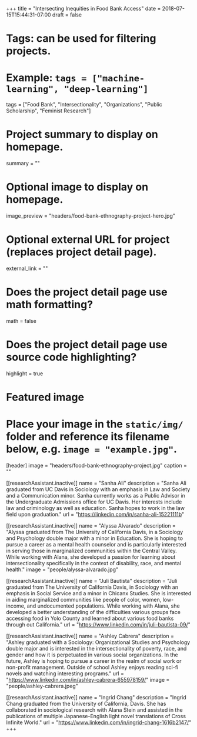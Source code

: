 +++
title = "Intersecting Inequities in Food Bank Access"
date = 2018-07-15T15:44:31-07:00
draft = false

# Tags: can be used for filtering projects.
# Example: `tags = ["machine-learning", "deep-learning"]`
tags = ["Food Bank", "Intersectionality", "Organizations", "Public Scholarship", "Feminist Research"]

# Project summary to display on homepage.
summary = ""

# Optional image to display on homepage.
image_preview = "headers/food-bank-ethnography-project-hero.jpg"

# Optional external URL for project (replaces project detail page).
external_link = ""

# Does the project detail page use math formatting?
math = false

# Does the project detail page use source code highlighting?
highlight = true

# Featured image
# Place your image in the `static/img/` folder and reference its filename below, e.g. `image = "example.jpg"`.
[header]
image = "headers/food-bank-ethnography-project.jpg"
caption = ""

[[researchAssistant.inactive]]
	name = "Sanha Ali"
	description = "Sanha Ali graduated from UC Davis in Sociology with an emphasis in Law and Society and a Communication minor. Sanha currently works as a Public Advisor in the Undergraduate Admissions office for UC Davis. Her interests include law and criminology as well as education. Sanha hopes to work in the law field upon graduation."
	url = "https://linkedin.com/in/sanha-ali-15221111b"

[[researchAssistant.inactive]]
	name = "Alyssa Alvarado"
	description = "Alyssa graduated from The University of California Davis, in a Sociology and Psychology double major with a minor in Education. She is hoping to pursue a career as a mental health counselor and is particularly interested in serving those in marginalized communities within the Central Valley. While working with Alana, she  developed a passion for learning about intersectionality specifically in the context of disability, race, and mental health."
	image = "people/alyssa-alvarado.jpg"

[[researchAssistant.inactive]]
	name = "Juli Bautista"
	description = "Juli graduated from The University of California Davis, in Sociology with an emphasis in Social Service and a minor in Chicanx Studies. She is interested in aiding marginalized communities like people of color, women, low-income, and undocumented populations. While working with Alana, she developed a better understanding of the difficulties various groups face accessing food in Yolo County and learned about various food banks through out California."
	url = "https://www.linkedin.com/in/juli-bautista-09/"

[[researchAssistant.inactive]]
	name = "Ashley Cabrera"
	description = "Ashley graduated with a Sociology: Organizational Studies and Psychology double major and is interested in the intersectionality of poverty, race, and gender and how it is perpetuated in various social organizations. In the future, Ashley is hoping to pursue a career in the realm of social work or non-profit management. Outside of school Ashley enjoys reading sci-fi novels and watching interesting programs."
	url = "https://www.linkedin.com/in/ashley-cabrera-655978159/"
	image = "people/ashley-cabrera.jpeg"

[[researchAssistant.inactive]]
	name = "Ingrid Chang"
	description = "Ingrid Chang graduated from the University of California, Davis. She has collaborated in sociological research with Alana Stein and assisted in the publications of multiple Japanese-English light novel translations of Cross Infinite World."
	url = "https://www.linkedin.com/in/ingrid-chang-1616b2147/"
+++
